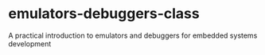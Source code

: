 # emulators-debuggers-class
A practical introduction to emulators and debuggers for embedded systems development
